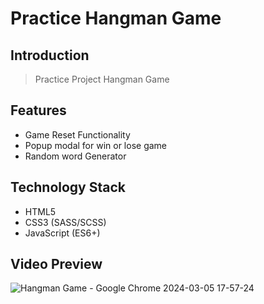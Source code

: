 # Practice Hangman Game

## Introduction
> Practice Project Hangman Game

## Features
>
- Game Reset Functionality
- Popup modal for win or lose game
- Random word Generator

## Technology Stack
- HTML5
- CSS3 (SASS/SCSS)
- JavaScript (ES6+)

## Video Preview
![Hangman Game - Google Chrome 2024-03-05 17-57-24](https://github.com/IkaMastera/Hangman-Game-JS/assets/112602982/8dc8008d-4e34-4885-9331-db9456702509)
